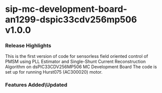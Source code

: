 # sip-mc-development-board-an1299-dspic33cdv256mp506 v1.0.0
### Release Highlights
This is the first version of code for sensorless field oriented control of PMSM using PLL Estimator and Single-Shunt Current Reconstruction Algorithm  on dsPIC33CDV256MP506 MC Development Board
The code is set up for running Hurst075 (AC300020) motor.



### Features Added\Updated



